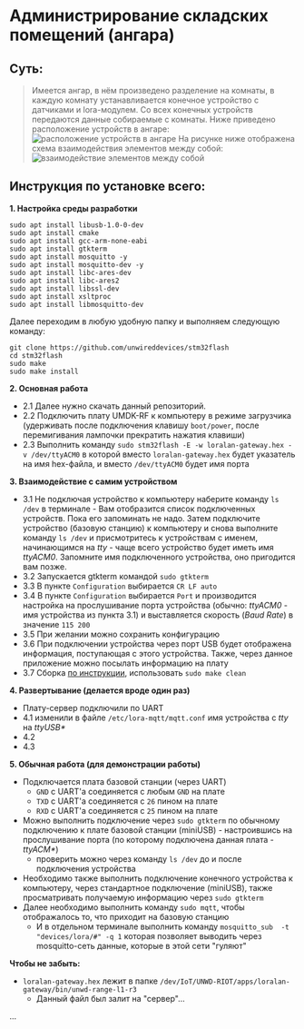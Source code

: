 # Администрирование складских помещений (ангара)

## Суть: 
> Имеется ангар, в нём произведено разделение на комнаты, в каждую комнату устанавливается конечное устройство с датчиками и lora-модулем. Со всех конечных устройств передаются данные собираемые с комнаты.
> Ниже приведено расположение устройств в ангаре:
![расположение устройств в ангаре](https://sun9-13.userapi.com/48xV6J1zNH9I4HNhDDLL26xvvNkn0E4JD6l_ng/NJ2jKLPE-U0.jpg)
> На рисунке ниже отображена схема взаимодействия элементов между собой:
![взаимодействие элементов между собой](https://sun9-64.userapi.com/HIFDK5W03gO3lhJ4O2pKFL6nfn3CzALq9XP3iQ/NHYcWcvG0ko.jpg)

## Инструкция по установке всего:
**1. Настройка среды разработки**

```
sudo apt install libusb-1.0-0-dev
sudo apt install cmake
sudo apt install gcc-arm-none-eabi
sudo apt install gtkterm
sudo apt install mosquitto -y
sudo apt install mosquitto-dev -y
sudo apt install libc-ares-dev
sudo apt install libc-ares2
sudo apt install libssl-dev
sudo apt install xsltproc
sudo apt install libmosquitto-dev

```

Далее переходим в любую удобную папку и выполняем следующую команду:

```
git clone https://github.com/unwireddevices/stm32flash
cd stm32flash
sudo make
sudo make install
```

**2. Основная работа**

* 2.1 Далее нужно скачать данный репозиторий.
* 2.2 Подключить плату UMDK-RF к компьютеру в режиме загрузчика (удерживать после подключения клавишу `boot/power`, после перемигивания лампочки прекратить нажатия клавиши)
* 2.3 Выполнить команду `sudo stm32flash -E -w loralan-gateway.hex -v /dev/ttyACM0` в которой вместо `loralan-gateway.hex` будет указатель на имя hex-файла, и вместо `/dev/ttyACM0` будет имя порта


**3. Взаимодействие с самим устройством**

* 3.1 Не подключая устройство к компьютеру наберите команду `ls /dev` в терминале - Вам отобразится список подключенных устройств. Пока его запоминать не надо.
Затем подключите устройство (базовую станцию) к компьютеру и снова выполните команду `ls /dev` и присмотритесь к устройствам с именем, начинающимся на _tty_ - чаще всего устройство будет иметь имя _ttyACM0_. Запомните имя подключенного устройства, оно пригодится вам позже.
* 3.2 Запускается gtkterm командой `sudo gtkterm`
* 3.3 В пункте `Configuration` выбирается `CR LF auto`
* 3.4 В пункте `Configuration` выбирается `Port` и производится настройка на прослушивание порта устройства (обычно: _ttyACM0_ - имя устройства из пункта 3.1) и выставляется скорость (_Baud Rate_) в значение `115 200`
* 3.5 При желании можно сохранить конфигурацию
* 3.6 При подключении устройства через порт USB будет отображена информация, поступающая с этого устройства. Также, через данное приложение можно посылать информацию на плату
* 3.7 Сборка [по инструкции](https://sdo.tusur.ru/mod/page/view.php?id=31212), использовать `sudo make clean` 


**4. Развертывание (делается вроде один раз)**
* Плату-сервер подключили по UART
* 4.1 изменили в файле `/etc/lora-mqtt/mqtt.conf` имя устройства c _tty_ на _ttyUSB*_
* 4.2 
* 4.3 



**5. Обычная работа (для демонстрации работы)**
- Подключается плата базовой станции (через UART)
	+ `GND` с UART'a соединяется с любым `GND` на плате
	+ `TXD` с UART'а соединяется с `26` пином на плате
	+ `RXD` с UART'а соединяется с `25` пином на плате
- Можно выполнить подключение через `sudo gtkterm` по обычному подключению к плате базовой станции (miniUSB) - настроившись на прослушивание порта (по которому подключена данная плата - _ttyACM*_)
	+ проверить можно через команду `ls /dev` до и после подключения устройства
- Необходимо также выполнить подключение конечного устройства к компьютеру, через стандартное подключение (miniUSB), также просматривать получаемую информацию через `sudo gtkterm`
- Далее необходимо выполнить команду `sudo mqtt`, чтобы отображалось то, что приходит на базовую станцию
	+ И в отдельном терминале выполнить команду `mosquitto_sub  -t "devices/lora/#" -q 1` которая позволяет выводить через mosquitto-сеть данные, которые в этой сети "гуляют"

**Чтобы не забыть:**
- `loralan-gateway.hex` лежит в папке `/dev/IoT/UNWD-RIOT/apps/loralan-gateway/bin/unwd-range-l1-r3`
	+ Данный файл был залит на "сервер"...





...